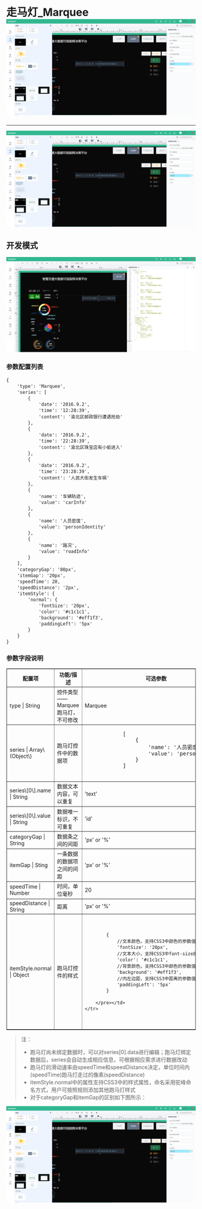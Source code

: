 # 走马灯\_Marquee ![](/assets/Marquee.png)

---
![](/assets/Marquee01.png)


## 开发模式
![](/assets/Marquee02.png)
### 参数配置列表

```
{
    'type': 'Marquee',
    'series': [
        {
            'date': '2016.9.2',
            'time': '12:28:39',
            'content': '渝北区邮政银行遭遇抢劫'
        },
        {
            'date': '2016.9.2',
            'time': '22:28:39',
            'content': '渝北区珠宝店有小偷进入'
        },
        {
            'date': '2016.9.2',
            'time': '23:28:39',
            'content': '人民大街发生车祸'
        },
        {
            'name': '车辆轨迹',
            'value': 'carInfo'
        },
        {
            'name': '人员密度',
            'value': 'personIdentity'
        },
        {
            'name': '路况',
            'value': 'roadInfo'
        }
    ],
    'categoryGap': '80px',
    'itemGap': '20px',
    'speedTime': 20,
    'speedDistance': '2px',
    'itemStyle': {
        'normal': {
            'fontSize': '20px',
            'color': '#c1c1c1',
            'background': '#eff1f3',
            'paddingLeft': '5px'
        }
    }
}
```

### 参数字段说明

<table border="1" >
    <tr>
        <th width="15%">配置项</th>
        <th width="45%">功能/描述</th>
        <th>可选参数</th>
    </tr>
    <tr>
        <td>type | String</td>
        <td>控件类型——Marquee跑马灯，不可修改</td>
        <td>Marquee</td>
    </tr>
    <tr>
        <td>series | Array\(Object\)</td>
        <td>跑马灯控件中的数据项 </td>
        <td> <pre>
            [
                {
                    'name': '人员密度',
                    'value': 'personIdentity'
                }
            ]
        </pre> </td>
    </tr>
    <tr>
        <td>series\[0\].name | String</td>
        <td>数据文本内容，可以重复 </td>
        <td>'text'</td>
    </tr>
    <tr>
        <td>series\[0\].value | String</td>
        <td>数据唯一标识，不可重复 </td>
        <td>'id'</td>
    </tr>
    <tr>
        <td>categoryGap | String </td>
        <td>数据条之间的间距 </td>
        <td> 'px' or '%' </td>
    </tr>
    <tr>
        <td>itemGap | Sting </td>
        <td>一条数据的数据项之间的间距 </td>
        <td> 'px' or '%' </td>
    </tr>
    <tr>
        <td>speedTime | Number </td>
        <td>时间，单位毫秒 </td>
        <td> 20 </td>
    </tr>
    <tr>
        <td>speedDistance | String </td>
        <td>距离 </td>
        <td> 'px' or '%' </td>
    </tr>
    <tr>
        <td>itemStyle.normal | Object</td>
        <td>跑马灯控件的样式 </td>
        <td><pre>
            
            {
                //文本颜色，支持CSS3中颜色的参数值
                'fontSize': '20px',  
                //文本大小，支持CSS3中font-size的参数值
                'color': '#c1c1c1',  
                //背景颜色，支持CSS3中颜色的参数值
                'background': '#eff1f3',  
                //内左边距，支持CSS3中距离的参数值
                'paddingLeft': '5px'  
            }

        </pre></td>
    </tr>

</table>

> 注：
>
> * 跑马灯尚未绑定数据时，可以对series\[0\].data进行编辑；跑马灯绑定数据后，series会自动生成相应信息，可根据相应需求进行数据改动
> * 跑马灯的滑动速率由speedTime和speedDistance决定，单位时间内\(speedTime\)跑马灯走过的像素\(speedDistance\)
> * itemStyle.normal中的属性支持CSS3中的样式属性，命名采用驼峰命名方式，用户可按照规则添加其他跑马灯样式
> * 对于categoryGap和itemGap的区别如下图所示：

![](/assets/marquee01.png)

